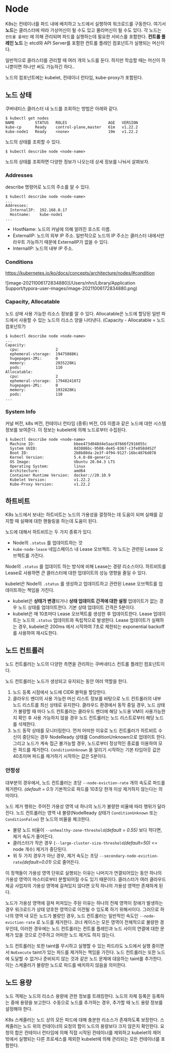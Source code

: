 # Node

K8s는 컨테이너를 파드 내에 배치하고 노드에서 실행하여 워크로드를 구동한다. 여기서 **노드**는 클러스터에 따라 가상머신이 될 수도 있고 물리머신이 될 수도 있다. 각 노드는 `컨트롤 플레인` 에 의해 관리되며 파드를 실행하는데 필요한 서비스를 포함한다. **컨트롤 플레인 노드** 는 etcd와 API Server를 포함한 컨트롤 플레인 컴포넌트가 실행되는 머신이다.

일반적으로 클러스터를 관리할 때 여러 개의 노드를 둔다. 하지만 학습할 때는 머신이 하나뿐이면 하나만 써도 가능하긴 하다..

노드의 컴포넌트에는 kubelet, 컨테이너 런타임, kube-proxy가 포함된다.



## 노드 상태

쿠버네티스 클러스터 내 노드를 조회하는 방법은 아래와 같다.

```shell
$ kubectl get nodes
NAME         STATUS   ROLES                  AGE   VERSION
kube-cp      Ready    control-plane,master   61m   v1.22.2
kube-node1   Ready    <none>                 19m   v1.22.2
```



노드의 상태를 조회할 수 있다.

```shell
$ kubectl describe node <node-name>
```

노드의 상태를 조회하면 다양한 정보가 나오는데 상세 정보를 나눠서 살펴보자.



### Addresses

describe 명령어로 노드의 주소를 알 수 있다.

```shell
$ kubectl describe node <node-name>
...
Addresses:
  InternalIP:  192.168.0.17
  Hostname:    kube-node1
...
```

* HostName: 노드의 커널에 의해 알려진 호스트 이름. 
* ExternalIP: 노드의 외부 IP 주소. 일반적으로 노드의 IP 주소는 클러스터 내에서만 라우트 가능하기 때문에 ExternalIP가 없을 수 있다.
* InternalIP: 노드의 내부 IP 주소. 



### Conditions

https://kubernetes.io/ko/docs/concepts/architecture/nodes/#condition

![image-20211006172834880](/Users/nhn/Library/Application Support/typora-user-images/image-20211006172834880.png)





### Capacity, Allocatable

노드 상에 사용 가능한 리소스 정보를 알 수 있다.  Allocatable은 노드에 할당된 일반 파드에서 사용할 수 있는 노드의 리소스 양을 나타낸다. (Capacity - Allocatable = 노드 컴포넌트?)

```shell
$ kubectl describe node <node-name>
...
Capacity:
  cpu:                2
  ephemeral-storage:  19475088Ki
  hugepages-2Mi:      0
  memory:             2035228Ki
  pods:               110
Allocatable:
  cpu:                2
  ephemeral-storage:  17948241072
  hugepages-2Mi:      0
  memory:             1932828Ki
  pods:               110
...
```



### System Info

커널 버전, k8s 버전, 컨테이너 런타임 (종류) 버전, OS 이름과 같은 노드에 대한 시스템 정보를 보여준다. 이 정보는 kubelet에 의해 노드로부터 수집된다.

```shell
$ kubectl describe node <node-name>
  Machine ID:                 bbee473d048d4e5aac07666f2916055c
  System UUID:                8d3886bc-9508-de45-8367-c3fe058d452f
  Boot ID:                    2b8b80da-2e3f-4f94-9127-16bc4876d078
  Kernel Version:             5.4.0-88-generic
  OS Image:                   Ubuntu 20.04.3 LTS
  Operating System:           linux
  Architecture:               amd64
  Container Runtime Version:  docker://20.10.9
  Kubelet Version:            v1.22.2
  Kube-Proxy Version:         v1.22.2
```





## 하트비트

K8s 노드에서 보내는 하트비트는 노드의 가용성을 결정하는 데 도움이 되며 실패를 감지할 때 실패에 대한 핸들링을 하는데 도움이 된다.

노드에 대해서 하트비트는 두 가지 종류가 있다.

* Node의 `.status` 를 업데이트하는 것
* `kube-node-lease` 네임스페이스 내 Lease 오브젝트. 각 노드는 관련된 Lease 오브젝트를 가진다.



Node의 `.status` 를 업데이트 하는 방식에 비해 Lease는 경량 리소스이다. 하트비트를 Lease로 사용하면 큰 클러스터에 대한 업데이트의 성능 영향을 줄일 수 있다.

kubelet은 Node의 `.status` 를 생성하고 업데이트하고 관련된 Lease 오브젝트를 업데이트하는 책임을 가진다. 

* kubelet은 **상태가 변경**되거나 **상태 업데이트 간격에 대한 설정** 업데이트가 없는 경우 노드 상태를 업데이트한다. 기본 상태 업데이트 간격은 5분이다.
* kubelet은 매 10초마다 Lease 오브젝트를 생성한 후 업데이트한다. Lease 업데이트는 노드의 `.status` 업데이트와 독립적으로 발생한다. Lease 업데이트가 실패하는 경우, kubelet은 200ms 에서 시작하여 7초로 제한되는 exponential backoff를 사용하여 재시도한다. 





## 노드 컨트롤러

노드 컨트롤러는 노드의 다양한 측면을 관리하는 쿠버네티스 컨트롤 플레인 컴포넌트이다.

노드 컨트롤러는 노드가 생성되고 유지되는 동안 여러 역할을 한다.

1. 노드 등록 시점에서 노드에 CIDR 블럭을 할당한다.
2. 클라우드 벤더의 사용 가능한 머신 리스트 정보를 바탕으로 노드 컨트롤러의 내부 노드 리스트를 최신 상태로 유지한다. 클라우드 환경에서 동작 중일 경우, 노드 상태가 불량할 때 마다 노드 컨트롤러는 클라우드 벤더에 해당 노드용 VM이 사용가능한지 확인 후 사용 가능하지 않을 경우 노드 컨트롤러는 노드 리스트로부터 해당 노드를 삭제한다.
3. 노드 동작 상태를 모니터링한다. 먼저 어떠한 이유로 노드 컨트롤러가 하트비트 수신이 중단되는 경우 NodeReady 상태를 ConditionUnknown으로 업데이트 한다. 그리고 노드가 계속 접근 불가능할 경우, 노드로부터 정상적인 종료를 이용하여 모든 파드를 제거한다. `ConditionUnknown` 을 알리기 시작하는 기본 타임아웃 값은 40초이며 파드를 제거하기 시작하는 값은 5분이다.



### 안정성

대부분의 경우에서, 노드 컨트롤러는 초당 `--node-eviction-rate` 개의 속도로 파드를 제거한다. *(default = 0.1)* 기본적으로 파드를 10초당 한개 이상 제거하지 않는다는 의미이다.

노드 제거 행위는 주어진 가용성 영역 내 하나의 노드가 불량한 비율에 따라 행위가 달라진다. 노드 컨트롤러는 영역 내 불량(NodeReady 상태가 `ConditionUnknown` 또는 `ConditionFalse`) 한 노드의 비율을 체크한다. 

* 불량 노드 비율이 `--unhealthy-zone-threshold`*(default = 0.55)* 보다 적다면, 제거 속도가 줄어든다.
* 클러스터가 작은 경우 (`--large-cluster-size-threshold`*(default=50)* <= node 개수) 제거가 중단된다.
* 위 두 가지 경우가 아닌 경우, 제거 속도는 초당 `--secondary-node-eviction-rate`*(default=0.01)* 으로 줄어든다.



이 정책들이 가용성 영역 단위로 실행되는 이유는 나머지가 연결되어있는 동안 하나의 가용성 영역이 마스터로부터 분할되어질 수도 있기 때문이다. 클러스터가 여러 클라우드 제공 사업자의 가용성 영역에 걸쳐있지 않다면 오직 하나의 가용성 영역만 존재하게 된다.

노드가 가용성 영역에 걸쳐 퍼져있는 주된 이유는 하나의 전체 영역이 장애가 발생하는 경우 워크로드가 상태 양호한 영역으로 이전될 수 있도록 하기 위해서이다. 그러므로 하나의 영역 내 모든 노드가 불량인 경우, 노드 컨트롤러는 일반적인 속도인 `--node-eviction-rate` 로 노드를 제거한다. 코너 케이스는 모든 영역이 전체적으로 불량한 경우인데, 이러한 경우에는 노드 컨트롤러는 컨트롤 플레인과 노드 사이의 연결에 대한 문제가 있을 것으로 간주하고 어떠한 노드 제거도 하지 않는다. 

노드 컨트롤러는 또한 taint를 무시하고 실행할 수 있는 파드라도 노드에서 실행 중이면서 `NoExecute` taint가 있는 파드를 제거하는 책임을 가진다. 노드 컨트롤러는 또한 노드에 도달할 수 없거나 준비되지 않는 것과 같은 노드 문제에 대응하는 taint를 추가한다. 이는 스케줄러가 불량한 노드로 파드를 배치하지 않음을 의미한다.



## 노드 용량

노드 객체는 노드의 리소스 용량에 관한 정보를 트래킹한다. 노드의 자체 등록은 등록하는 중에 용량을 보고한다. 수동으로 노드를 추가하는 경우, 추가할 때 노드 용량 정보를 설정해야 한다.

K8s 스케줄러는 노드 상의 모든 파드에 대해 충분한 리소스가 존재하도록 보장한다. 스케줄러는 노드 위의 컨테이너의 요청의 합이 노드의 용량보다 크지 않은지 확인한다. 요청의 합은 컨테이너 런타임에 의해 직접 시작된 컨테이너를 제외하고 kubelet의 제어 밖에서 실행되는 다른 프로세스를 제외한 kubelet에 의해 관리되는 모든 컨테이너를 포함한다.



























